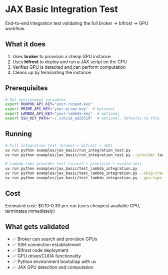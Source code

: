 # JAX Basic Integration Test

End-to-end integration test validating the full broker → bifrost → GPU workflow.

## What it does

1. Uses **broker** to provision a cheap GPU instance
2. Uses **bifrost** to deploy and run a JAX script on the GPU
3. Verifies GPU is detected and can perform computation
4. Cleans up by terminating the instance

## Prerequisites

```bash
# Set environment variables
export RUNPOD_API_KEY="your-runpod-key"
export PRIME_API_KEY="your-prime-key"  # optional
export LAMBDA_API_KEY="your-lambda-key"  # optional
export SSH_KEY_PATH="~/.ssh/id_ed25519"  # optional, defaults to this
```

## Running

```bash
# Full integration test (broker + bifrost + JAX)
uv run python examples/jax_basic/run_integration_test.py
uv run python examples/jax_basic/run_integration_test.py --provider lambdalabs  # specific provider

# Lambda Labs provider test (search + provision + nvidia-smi)
uv run python examples/jax_basic/test_lambda_integration.py
uv run python examples/jax_basic/test_lambda_integration.py --skip-create  # only test search
uv run python examples/jax_basic/test_lambda_integration.py --gpu-type H100  # filter by GPU type
```

## Cost

Estimated cost: $0.10-0.30 per run (uses cheapest available GPU, terminates immediately)

## What gets validated

- ✅ Broker can search and provision GPUs
- ✅ SSH connection establishment
- ✅ Bifrost code deployment
- ✅ GPU driver/CUDA functionality
- ✅ Python environment bootstrap with uv
- ✅ JAX GPU detection and computation
